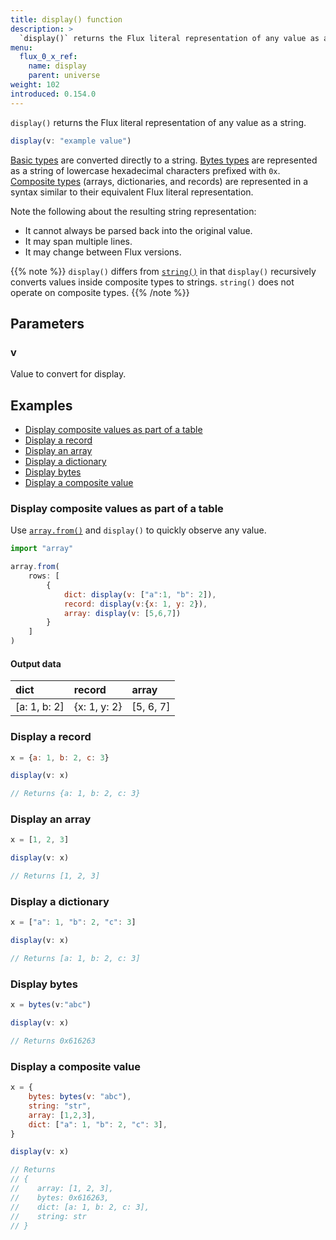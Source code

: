 ```yaml
---
title: display() function
description: >
  `display()` returns the Flux literal representation of any value as a string.
menu:
  flux_0_x_ref:
    name: display
    parent: universe
weight: 102
introduced: 0.154.0
---
```


`display()` returns the Flux literal representation of any value as a string.

```js
display(v: "example value")
```

[Basic types](/flux/v0.x/data-types/basic/) are converted directly to a string.
[Bytes types](/flux/v0.x/data-types/basic/bytes/) are represented as a string of
lowercase hexadecimal characters prefixed with `0x`.
[Composite types](/flux/v0.x/data-types/composite/) (arrays, dictionaries, and records)
are represented in a syntax similar to their equivalent Flux literal representation.

Note the following about the resulting string representation:

- It cannot always be parsed back into the original value.
- It may span multiple lines.
- It may change between Flux versions.

{{% note %}}
`display()` differs from [`string()`](/flux/v0.x/stdlib/universe/string/) in
that `display()` recursively converts values inside composite types to strings.
`string()` does not operate on composite types.
{{% /note %}}

## Parameters

### v
Value to convert for display.

## Examples

- [Display composite values as part of a table](#display-composite-values-as-part-of-a-table)
- [Display a record](#display-a-record)
- [Display an array](#display-an-array)
- [Display a dictionary](#display-a-dictionary)
- [Display bytes](#display-bytes)
- [Display a composite value](#display-a-composite-value)

### Display composite values as part of a table
Use [`array.from()`](/flux/v0.x/stdlib/array/from/) and `display()` to quickly
observe any value.

```js
import "array"

array.from(
    rows: [
        {
            dict: display(v: ["a":1, "b": 2]),
            record: display(v:{x: 1, y: 2}),
            array: display(v: [5,6,7])
        }
    ]
)
```

#### Output data
| dict         | record       | array     |
| :----------- | :----------- | :-------- |
| [a: 1, b: 2] | {x: 1, y: 2} | [5, 6, 7] |

### Display a record
```js
x = {a: 1, b: 2, c: 3}

display(v: x)

// Returns {a: 1, b: 2, c: 3}
```

### Display an array
```js
x = [1, 2, 3]

display(v: x)

// Returns [1, 2, 3]
```

### Display a dictionary
```js
x = ["a": 1, "b": 2, "c": 3]

display(v: x)

// Returns [a: 1, b: 2, c: 3]
```

### Display bytes
```js
x = bytes(v:"abc")

display(v: x)

// Returns 0x616263
```

### Display a composite value
```js
x = {
    bytes: bytes(v: "abc"),
    string: "str",
    array: [1,2,3],
    dict: ["a": 1, "b": 2, "c": 3],
}

display(v: x)

// Returns
// {
//    array: [1, 2, 3],
//    bytes: 0x616263,
//    dict: [a: 1, b: 2, c: 3],
//    string: str
// }
```